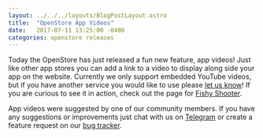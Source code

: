 ```yaml
---
layout: ../../../layouts/BlogPostLayout.astro
title:  "OpenStore App Videos"
date:   2017-07-11 13:25:00 -0400
categories: openstore releases
---
```


Today the OpenStore has just released a fun new feature, app videos!
Just like other app stores you can add a link to a video to display
along side your app on the website. Currently we only support embedded YouTube
videos, but if you have another service you would like to use please
[let us know](https://github.com/UbuntuOpenStore/openstore-meta/issues)!
If you are curious to see it in action, check out the page for
[Fishy Shooter](https://open-store.io/app/fishyshooter.briketa).

App videos were suggested by one of our community members. If you have any
suggestions or improvements just chat with us on
[Telegram](https://telegram.me/joinchat/BMTh8AHtOL2foXLulmqDxw) or create a
feature request on our [bug tracker](https://github.com/UbuntuOpenStore/openstore-meta/issues).
